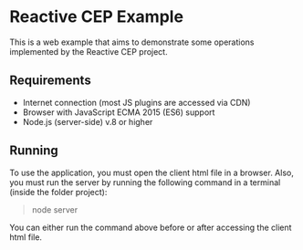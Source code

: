 # Reactive CEP Example

This is a web example that aims to demonstrate some operations implemented by the Reactive CEP project. 

## Requirements
 - Internet connection (most JS plugins are accessed via CDN)
 - Browser with JavaScript ECMA 2015 (ES6) support
 - Node.js (server-side) v.8 or higher

## Running
To use the application, you must open the client html file in a browser. Also, you must run the server by running the following command in a terminal (inside the folder project):
> node server

You can either run the command above before or after accessing the client html file.